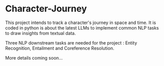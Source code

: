 # Character-Journey
This project intends to track a character's journey in space and time.
It is coded in python is about the latest LLMs to implement common NLP tasks to draw insights from textual data.

Three NLP downstream tasks are needed for the project : Entity Recognition, Entailment and Coreference Resolution.


More details coming soon...
